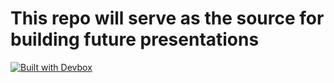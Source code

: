 # This repo will serve as the source for building future presentations

[![Built with Devbox](https://www.jetify.com/img/devbox/shield_galaxy.svg)](https://www.jetify.com/devbox/docs/contributor-quickstart/)
